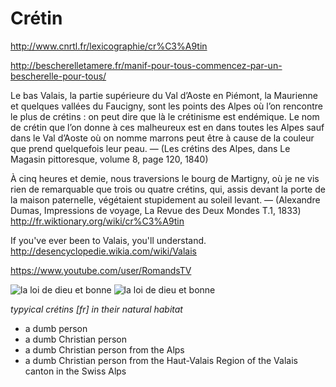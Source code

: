 Crétin
===

http://www.cnrtl.fr/lexicographie/cr%C3%A9tin

http://bescherelletamere.fr/manif-pour-tous-commencez-par-un-bescherelle-pour-tous/

Le bas Valais, la partie supérieure du Val d’Aoste en Piémont, la Maurienne et quelques vallées du Faucigny, sont les points des Alpes où l’on rencontre le plus de crétins : on peut dire que là le crétinisme est endémique. Le nom de crétin que l’on donne à ces malheureux est en dans toutes les Alpes sauf dans le Val d’Aoste où on nomme marrons peut être à cause de la couleur que prend quelquefois leur peau. — (Les crétins des Alpes, dans Le Magasin pittoresque, volume 8, page 120, 1840)


À cinq heures et demie, nous traversions le bourg de Martigny, où je ne vis rien de remarquable que trois ou quatre crétins, qui, assis devant la porte de la maison paternelle, végétaient stupidement au soleil levant. — (Alexandre Dumas, Impressions de voyage, La Revue des Deux Mondes T.1, 1833)
http://fr.wiktionary.org/wiki/cr%C3%A9tin

If you've ever been to Valais, you'll understand.
http://desencyclopedie.wikia.com/wiki/Valais

https://www.youtube.com/user/RomandsTV


![la loi de dieu et bonne](manifpourtous.jpg)
![la loi de dieu et bonne](manifpourtous2.jpg)

*typyical crétins [fr] in their natural habitat*


- a dumb person
- a dumb Christian person
- a dumb Christian person from the Alps
- a dumb Christian person from the Haut-Valais Region of the Valais canton in the Swiss Alps
